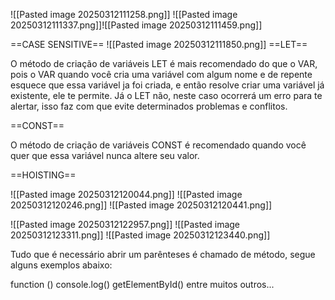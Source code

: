 ![[Pasted image 20250312111258.png]]
![[Pasted image 20250312111337.png]]![[Pasted image 20250312111459.png]]

==CASE SENSITIVE==
![[Pasted image 20250312111850.png]]
==LET==

O método de criação de variáveis LET é mais recomendado do que o VAR, pois o VAR quando você cria uma variável com algum nome e de repente esquece que essa variável ja foi criada, e então resolve criar uma variável já existente, ele te permite. Já o LET não, neste caso ocorrerá um erro para te alertar, isso faz com que evite determinados problemas e conflitos.

==CONST==

O método de criação de variáveis CONST é recomendado quando você quer que essa variável nunca altere seu valor.

==HOISTING==

![[Pasted image 20250312120044.png]]
![[Pasted image 20250312120246.png]]
![[Pasted image 20250312120441.png]]

![[Pasted image 20250312122957.png]]
![[Pasted image 20250312123311.png]]
![[Pasted image 20250312123440.png]]

Tudo que é necessário abrir um parênteses é chamado de método, segue alguns exemplos abaixo:

function ()
console.log()
getElementById()
entre muitos outros...